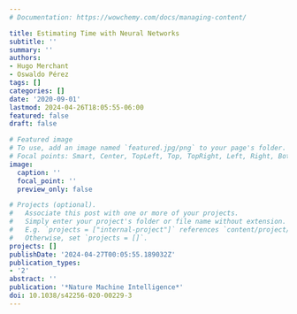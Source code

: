```yaml
---
# Documentation: https://wowchemy.com/docs/managing-content/

title: Estimating Time with Neural Networks
subtitle: ''
summary: ''
authors:
- Hugo Merchant
- Oswaldo Pérez
tags: []
categories: []
date: '2020-09-01'
lastmod: 2024-04-26T18:05:55-06:00
featured: false
draft: false

# Featured image
# To use, add an image named `featured.jpg/png` to your page's folder.
# Focal points: Smart, Center, TopLeft, Top, TopRight, Left, Right, BottomLeft, Bottom, BottomRight.
image:
  caption: ''
  focal_point: ''
  preview_only: false

# Projects (optional).
#   Associate this post with one or more of your projects.
#   Simply enter your project's folder or file name without extension.
#   E.g. `projects = ["internal-project"]` references `content/project/deep-learning/index.md`.
#   Otherwise, set `projects = []`.
projects: []
publishDate: '2024-04-27T00:05:55.189032Z'
publication_types:
- '2'
abstract: ''
publication: '*Nature Machine Intelligence*'
doi: 10.1038/s42256-020-00229-3
---
```

